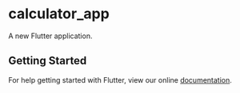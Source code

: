 # calculator_app

A new Flutter application.

## Getting Started

For help getting started with Flutter, view our online
[documentation](https://flutter.io/).
